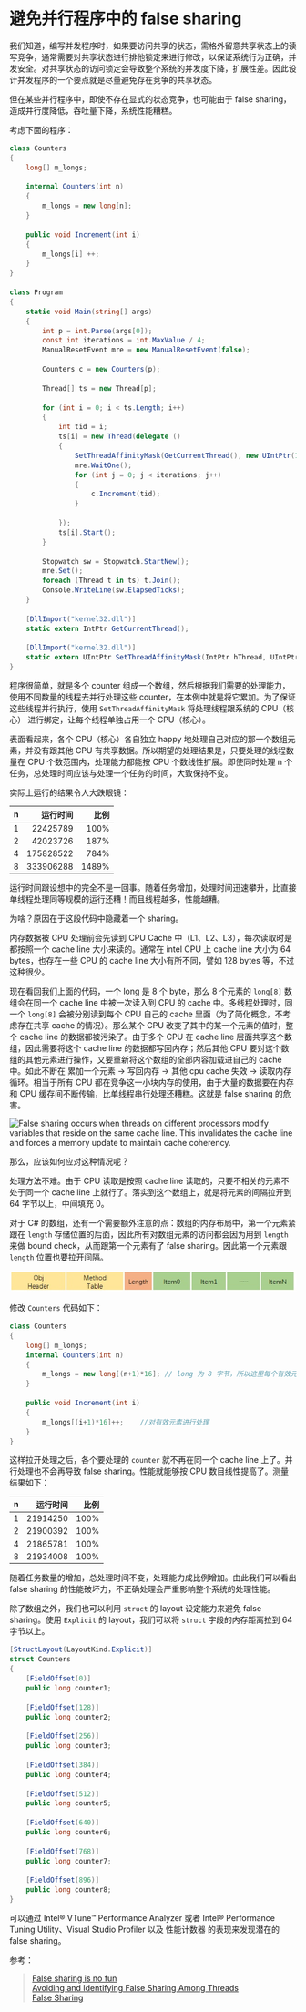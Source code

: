 # 避免并行程序中的 false sharing

我们知道，编写并发程序时，如果要访问共享的状态，需格外留意共享状态上的读写竞争，通常需要对共享状态进行排他锁定来进行修改，以保证系统行为正确，并发安全。对共享状态的访问锁定会导致整个系统的并发度下降，扩展性差。因此设计并发程序的一个要点就是尽量避免存在竞争的共享状态。

但在某些并行程序中，即使不存在显式的状态竞争，也可能由于 false sharing，造成并行度降低，吞吐量下降，系统性能糟糕。

考虑下面的程序：

```cs
class Counters
{
    long[] m_longs;
    
    internal Counters(int n)
    {
        m_longs = new long[n];
    }

    public void Increment(int i)
    {
        m_longs[i] ++;
    }
}

class Program
{
    static void Main(string[] args)
    {
        int p = int.Parse(args[0]);
        const int iterations = int.MaxValue / 4;
        ManualResetEvent mre = new ManualResetEvent(false);

        Counters c = new Counters(p);

        Thread[] ts = new Thread[p];

        for (int i = 0; i < ts.Length; i++)
        {
            int tid = i;
            ts[i] = new Thread(delegate ()
            {
                SetThreadAffinityMask(GetCurrentThread(), new UIntPtr(1u << tid));
                mre.WaitOne();
                for (int j = 0; j < iterations; j++)
                {
                    c.Increment(tid);
                }

            });
            ts[i].Start();
        }

        Stopwatch sw = Stopwatch.StartNew();
        mre.Set();
        foreach (Thread t in ts) t.Join();
        Console.WriteLine(sw.ElapsedTicks);
    }

    [DllImport("kernel32.dll")]
    static extern IntPtr GetCurrentThread();

    [DllImport("kernel32.dll")]
    static extern UIntPtr SetThreadAffinityMask(IntPtr hThread, UIntPtr dwThreadAffinityMask);
}
```

程序很简单，就是多个 counter 组成一个数组，然后根据我们需要的处理能力，使用不同数量的线程去并行处理这些 counter，在本例中就是将它累加。为了保证这些线程并行执行，使用 `SetThreadAffinityMask` 将处理线程跟系统的 CPU（核心） 进行绑定，让每个线程单独占用一个 CPU（核心）。

表面看起来，各个 CPU（核心）各自独立 happy 地处理自己对应的那一个数组元素，并没有跟其他 CPU 有共享数据。所以期望的处理结果是，只要处理的线程数量在 CPU 个数范围内，处理能力都能按 CPU 个数线性扩展。即使同时处理 n 个任务，总处理时间应该与处理一个任务的时间，大致保持不变。

实际上运行的结果令人大跌眼镜：

|n|运行时间|比例|
|--|---:|---:|
|1|22425789|100%|
|2|42023726|187%|
|4|175828522|784%|
|8|333906288|1489%|

运行时间跟设想中的完全不是一回事。随着任务增加，处理时间迅速攀升，比直接单线程处理同等规模的运行还糟！而且线程越多，性能越糟。

为啥？原因在于这段代码中隐藏着一个 sharing。

内存数据被 CPU 处理前会先读到 CPU Cache 中（L1、L2、L3），每次读取时是都按照一个 cache line 大小来读的。通常在 intel CPU 上 cache line 大小为 64 bytes，也存在一些 CPU 的 cache line 大小有所不同，譬如 128 bytes 等，不过这种很少。

现在看回我们上面的代码，一个 long 是 8 个 byte，那么 8 个元素的 `long[8]` 数组会在同一个 cache line 中被一次读入到 CPU 的 cache 中。多线程处理时，同一个 `long[8]` 会被分别读到每个 CPU 自己的 cache 里面（为了简化概念，不考虑存在共享 cache 的情况）。那么某个 CPU 改变了其中的某一个元素的值时，整个 cache line 的数据都被污染了。由于多个 CPU 在 cache line 层面共享这个数组，因此需要将这个 cache line 的数据都写回内存；然后其他 CPU 要对这个数组的其他元素进行操作，又要重新将这个数组的全部内容加载进自己的 cache 中。如此不断在 累加一个元素 -> 写回内存 -> 其他 cpu cache 失效 -> 读取内存 循环。相当于所有 CPU 都在竞争这一小块内存的使用，由于大量的数据要在内存和 CPU 缓存间不断传输，比单线程串行处理还糟糕。这就是 false sharing 的危害。

![False sharing occurs when threads on different processors modify variables that reside on the same cache line. This invalidates the cache line and forces a memory update to maintain cache coherency.](https://software.intel.com/sites/default/files/m/d/4/1/d/8/5-4-figure-1.gif)

那么，应该如何应对这种情况呢？

处理方法不难。由于 CPU 读取是按照 cache line 读取的，只要不相关的元素不处于同一个 cache line 上就行了。落实到这个数组上，就是将元素的间隔拉开到 64 字节以上，中间填充 0。

对于 C# 的数组，还有一个需要额外注意的点：数组的内存布局中，第一个元素紧跟在 `length` 存储位置的后面，因此所有对数组元素的访问都会因为用到 `length` 来做 bound check，从而跟第一个元素有了 false sharing。因此第一个元素跟 `length` 位置也要拉开间隔。

![数组内存布局](../Content/array_layout.jpg)

修改 `Counters` 代码如下：

```cs
class Counters
{
    long[] m_longs;
    internal Counters(int n)
    {
        m_longs = new long[(n+1)*16]; // long 为 8 字节，所以这里每个有效元素的距离拉开到 8 * 16 = 128 个字节
    }

    public void Increment(int i)
    {
        m_longs[(i+1)*16]++;    //对有效元素进行处理
    }
}
```

这样拉开处理之后，各个要处理的 `counter` 就不再在同一个 cache line 上了。并行处理也不会再导致 false sharing。性能就能够按 CPU 数目线性提高了。测量结果如下：

|n|运行时间|比例|
|--|---:|---:|
|1|21914250|100%|
|2|21900392|100%|
|4|21865781|100%|
|8|21934008|100%|

随着任务数量的增加，总处理时间不变，处理能力成比例增加。由此我们可以看出 false sharing 的性能破坏力，不正确处理会严重影响整个系统的处理性能。

除了数组之外，我们也可以利用 `struct` 的 layout 设定能力来避免 false sharing。使用 `Explicit` 的 layout，我们可以将 `struct` 字段的内存距离拉到 64 字节以上。

```cs
[StructLayout(LayoutKind.Explicit)]
struct Counters
{
    [FieldOffset(0)]
    public long counter1;

    [FieldOffset(128)]
    public long counter2;

    [FieldOffset(256)]
    public long counter3;

    [FieldOffset(384)]
    public long counter4;

    [FieldOffset(512)]
    public long counter5;

    [FieldOffset(640)]
    public long counter6;

    [FieldOffset(768)]
    public long counter7;

    [FieldOffset(896)]
    public long counter8;
}
```

可以通过  Intel® VTune™ Performance Analyzer 或者 Intel® Performance Tuning Utility、Visual Studio Profiler 以及 性能计数器 的表现来发现潜在的 false sharing。

参考： 
> [False sharing is no fun](http://joeduffyblog.com/2009/10/19/false-sharing-is-no-fun/)  
> [Avoiding and Identifying False Sharing Among Threads](https://software.intel.com/en-us/articles/avoiding-and-identifying-false-sharing-among-threads)  
> [False Sharing](https://msdn.microsoft.com/magazine/cc872851.aspx)